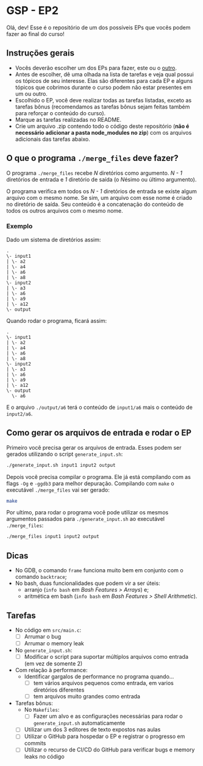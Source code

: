 # GSP - EP2

Olá, dev! Esse é o repositório de um dos possíveis EPs que vocês podem fazer ao final do curso!

## Instruções gerais

* Vocês deverão escolher um dos EPs para fazer, este ou o [outro](https://github.com/guia-de-sobrevivencia-do-programador/EP1).
* Antes de escolher, dê uma olhada na lista de tarefas e veja qual possui os tópicos de seu interesse. Elas são diferentes para cada EP e alguns tópicos que cobrimos durante o curso podem não estar presentes em um ou outro.
* Escolhido o EP, você deve realizar todas as tarefas listadas, exceto as tarefas bônus (recomendamos as tarefas bônus sejam feitas também para reforçar o conteúdo do curso).
* Marque as tarefas realizadas no README.
* Crie um arquivo .zip contendo todo o código deste repositório (**não é necessário adicionar a pasta node_modules no zip**) com os arquivos adicionais das tarefas abaixo.

## O que o programa `./merge_files` deve fazer?

O programa `./merge_files` recebe *N* diretórios como argumento. *N - 1* diretórios de entrada e *1* diretório de saída (o *N*ésimo ou último argumento).

O programa verifica em todos os *N - 1* diretórios de entrada se existe algum arquivo com o mesmo nome. Se sim, um arquivo com esse nome é criado no diretório de saída. Seu conteúdo é a concatenação do conteúdo de todos os outros arquivos com o mesmo nome.

### Exemplo

Dado um sistema de diretórios assim:

```
.
\- input1
| \- a2
| \- a4
| \- a6
| \- a8
\- input2
| \- a3
| \- a6
| \- a9
| \- a12
\- output
```

Quando rodar o programa, ficará assim:

```
.
\- input1
| \- a2
| \- a4
| \- a6
| \- a8
\- input2
| \- a3
| \- a6
| \- a9
| \- a12
\- output
  \- a6
```

E o arquivo `./output/a6` terá o conteúdo de `input1/a6` mais o conteúdo de `input2/a6`.

## Como gerar os arquivos de entrada e rodar o EP

Primeiro você precisa gerar os arquivos de entrada. Esses podem ser gerados utilizando o script `generate_input.sh`:

```bash
./generate_input.sh input1 input2 output
```

Depois você precisa compilar o programa. Ele já está compilando com as flags `-Og` e `-ggdb3` para melhor depuração. Compilando com `make` o executável `./merge_files` vai ser gerado:

```bash
make
```

Por ultimo, para rodar o programa você pode utilizar os mesmos argumentos passados para `./generate_input.sh` ao executável `./merge_files`:

```bash
./merge_files input1 input2 output
```

## Dicas

* No GDB, o comando `frame` funciona muito bem em conjunto com o comando `backtrace`;
* No bash, duas funcionalidades que podem vir a ser úteis:
	* arranjo (`info bash` em *Bash Features > Arrays*) e;
	* aritmética em bash (`info bash` em *Bash Features > Shell Arithmetic*).

## Tarefas

- No código em `src/main.c`:
	- [ ] Arrumar o bug
	- [ ] Arrumar o memory leak
- No `generate_input.sh`:
	- [ ] Modificar o script para suportar múltiplos arquivos como entrada (em vez de somente 2)
- Com relação à performance:
	- Identificar gargalos de performance no programa quando...
		- [ ] tem vários arquivos pequenos como entrada, em varios diretórios diferentes
		- [ ] tem arquivos muito grandes como entrada
- Tarefas bônus:
	- No `Makefiles`:
		- [ ] Fazer um alvo e as configurações necessárias para rodar o `generate_input.sh` automaticamente
	- [ ] Utilizar um dos 3 editores de texto expostos nas aulas
	- [ ] Utilizar o GitHub para hospedar o EP e registrar o progresso em commits
	- [ ] Utilizar o recurso de CI/CD do GitHub para verificar bugs e memory leaks no código
